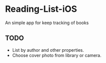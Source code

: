 # Reading-List-iOS
An simple app for keep tracking of books

## TODO

- List by author and other properties.
- Choose cover photo from library or camera.
